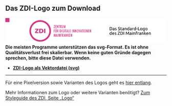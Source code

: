 ## Das ZDI-Logo zum Download
![Voransicht Standardlogo](/images/Style-Guide_Standardlogo.png)  
**Die meisten Programme unterstützen das svg-Format. Es ist ohne Qualitätsverlust frei skalierbar. Wenn keine guten Gründe dagegen sprechen, bitte diese Datei verwenden.**  

* **[ZDI-Logo als Vektordatei (svg)](/files/ZDI-Logo_Vektorformat.zip)**  

---

Für eine Pixelversion sowie Varianten des Logos geht es [hier entlang](ZDI-Logo-Varianten.md).

Mehr Informationen zum Logo oder weitere Varianten benötigt?
[Zum Styleguide des ZDI, Seite „Logo“](Logo.md)
